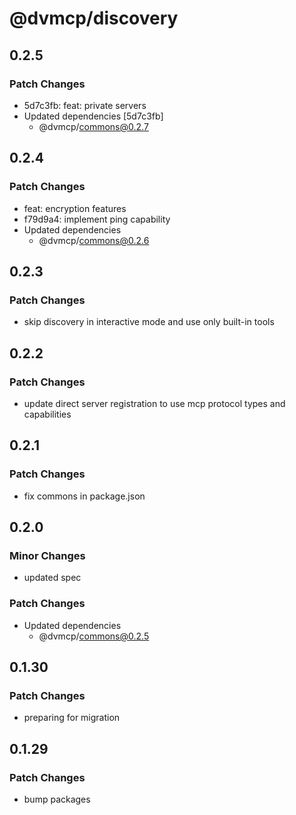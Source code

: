 # @dvmcp/discovery

## 0.2.5

### Patch Changes

- 5d7c3fb: feat: private servers
- Updated dependencies [5d7c3fb]
  - @dvmcp/commons@0.2.7

## 0.2.4

### Patch Changes

- feat: encryption features
- f79d9a4: implement ping capability
- Updated dependencies
  - @dvmcp/commons@0.2.6

## 0.2.3

### Patch Changes

- skip discovery in interactive mode and use only built-in tools

## 0.2.2

### Patch Changes

- update direct server registration to use mcp protocol types and capabilities

## 0.2.1

### Patch Changes

- fix commons in package.json

## 0.2.0

### Minor Changes

- updated spec

### Patch Changes

- Updated dependencies
  - @dvmcp/commons@0.2.5

## 0.1.30

### Patch Changes

- preparing for migration

## 0.1.29

### Patch Changes

- bump packages
